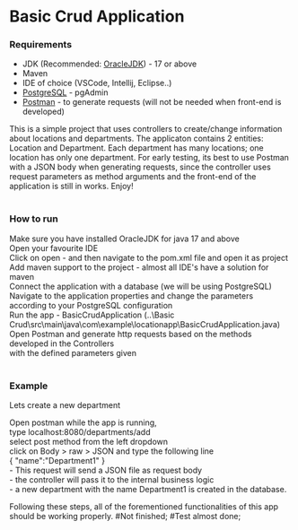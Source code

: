 <h1>Basic Crud Application</h1>
<h3>Requirements</h3>
<ul>
  <li>JDK (Recommended: <a href="https://www.oracle.com/java/technologies/downloads/" target="_blank">OracleJDK</a>) - 17 or above</li>
  <li>Maven</li>
  <li>IDE of choice (VSCode, Intellij, Eclipse..)</li>
  <li> <a href="https://www.postgresql.org/download/">PostgreSQL</a> - pgAdmin</li>
  <li> <a href="https://www.postman.com/downloads/">Postman</a> - to generate requests (will not be needed when front-end is developed)</li>
</ul>
This is a simple project that uses controllers to create/change information about locations and departments.
The applicaton contains 2 entities: Location and Department. Each department has many locations; one location has only one department.
For early testing, its best to use Postman with a JSON body when generating requests, since the controller uses request parameters as method arguments and the front-end of the application is still in works.
Enjoy!
<br><br>
<h3>How to run</h3>
<p>
Make sure you have installed OracleJDK for java 17 and above<br>Open your favourite IDE<br>
  Click on open - and then navigate to the pom.xml file and open it as project<br>
  Add maven support to the project - almost all IDE's have a solution for maven<br>
  Connect the application with a database (we will be using PostgreSQL)<br>
  Navigate to the application properties and change the parameters according to your PostgreSQL configuration<br>
  Run the app - BasicCrudApplication (..\Basic Crud\src\main\java\com\example\locationapp\BasicCrudApplication.java)<br>
  Open Postman and generate http requests based on the methods developed in the Controllers<br> with the defined parameters given<br><br>
</p>
<h3>Example</h3>
<p>Lets create a new department</p>
<p>Open postman while the app is running,<br>
type localhost:8080/departments/add<br>
select post method from the left dropdown<br>
click on Body > raw > JSON and type the following line<br>
{
    "name":"Department1"
} <br>
  - This request will send a JSON file as request body <br>- the controller will pass it to the internal business logic <br>- a new department with the name Department1 is created in the database.
</p>
</p>
Following these steps, all of the forementioned functionalities of this app should be working properly.
#Not finished;
#Test almost done;
